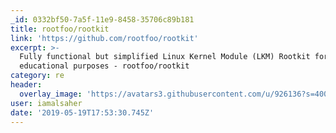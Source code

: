 ```yaml
---
_id: 0332bf50-7a5f-11e9-8458-35706c89b181
title: rootfoo/rootkit
link: 'https://github.com/rootfoo/rootkit'
excerpt: >-
  Fully functional but simplified Linux Kernel Module (LKM) Rootkit for
  educational purposes - rootfoo/rootkit
category: re
header:
  overlay_image: 'https://avatars3.githubusercontent.com/u/926136?s=400&v=4'
user: iamalsaher
date: '2019-05-19T17:53:30.745Z'
---
```


